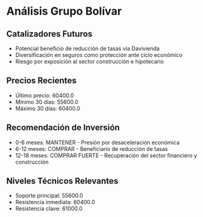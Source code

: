 # Análisis Grupo Bolívar

## Catalizadores Futuros

- Potencial beneficio de reducción de tasas vía Davivienda
- Diversificación en seguros como protección ante ciclo económico
- Riesgo por exposición al sector construcción e hipotecario

## Precios Recientes

- Último precio: 60400.0
- Mínimo 30 días: 55600.0
- Máximo 30 días: 60400.0

## Recomendación de Inversión

- 0-6 meses: MANTENER - Presión por desaceleración económica
- 6-12 meses: COMPRAR - Beneficiario de reducción de tasas
- 12-18 meses: COMPRAR FUERTE - Recuperación del sector financiero y construcción

## Niveles Técnicos Relevantes

- Soporte principal: 55600.0
- Resistencia inmediata: 60400.0
- Resistencia clave: 61000.0
